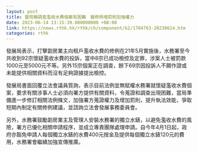 ```yaml
---
layout: post
title: 當局稱調查濫收水費個案有困難　擬修例增罰則加強權力
date: 2023-06-14 13:15:39.000000000 +08:00
link: https://news.rthk.hk/rthk/ch/component/k2/1704763-20230614.htm
categories: rthk
---
```


發展局表示，打擊劏房業主向租戶濫收水費的修例在21年5月實施後，水務署至今共收到92宗懷疑濫收水費的投訴，當中8宗已成功檢控及定罪，涉案人士被罰款1000元至5000元不等。另外15宗個案正在調查，餘下69宗因投訴人不願作證或未能提供相關資料而沒有足夠證據提出檢控。

發展局書面回覆立法會議員質詢，表示目前法例並無賦權水務署就懷疑濫收水費個案，要求有關涉事人士必須向署方提供有關資料，令蒐證和調查出現困難，當局準備進一步修訂相關法例條文，加強署方蒐證權力及增加罰則，提升執法效能，爭取短期內制定有關修例建議，並諮詢立法會發展事務委員會。

另外，水務署鼓勵劏房業主及管理人安裝水務署的獨立水錶，以避免濫收水費的風險，署方已優化相關申請程序，並成立專責團隊處理申請。自今年4月1日起，政府亦豁免申請人每個獨立水錶的水費400元按金及提供每個獨立水錶120元的費用，水務署會繼續加強宣傳推廣。
